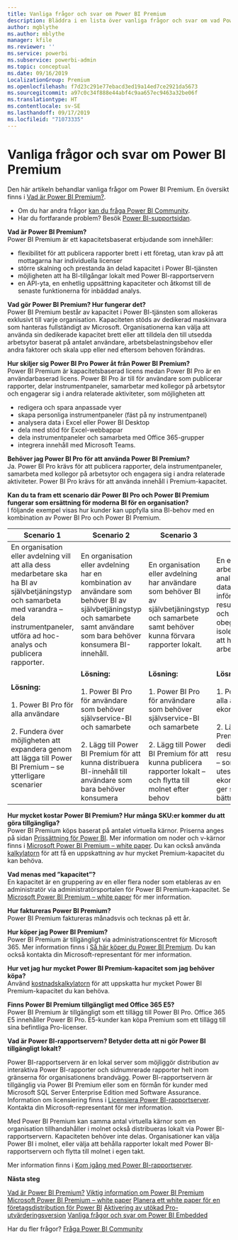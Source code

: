 ```yaml
---
title: Vanliga frågor och svar om Power BI Premium
description: Bläddra i en lista över vanliga frågor och svar om vad Power BI Premium kan erbjuda.
author: mgblythe
ms.author: mblythe
manager: kfile
ms.reviewer: ''
ms.service: powerbi
ms.subservice: powerbi-admin
ms.topic: conceptual
ms.date: 09/16/2019
LocalizationGroup: Premium
ms.openlocfilehash: f7d23c291e77ebacd3ed19a14ed7ce2921da5673
ms.sourcegitcommit: a97c0c34f888e44abf4c9aa657ec9463a32be06f
ms.translationtype: HT
ms.contentlocale: sv-SE
ms.lasthandoff: 09/17/2019
ms.locfileid: "71073335"
---
```

# <a name="power-bi-premium-faq"></a>Vanliga frågor och svar om Power BI Premium

Den här artikeln behandlar vanliga frågor om Power BI Premium. En översikt finns i [Vad är Power BI Premium?](service-premium-what-is.md).

* Om du har andra frågor [kan du fråga Power BI Community](http://community.powerbi.com/).
* Har du fortfarande problem? Besök [Power BI-supportsidan](https://powerbi.microsoft.com/support/).

**Vad är Power BI Premium?**  
Power BI Premium är ett kapacitetsbaserat erbjudande som innehåller:

* flexibilitet för att publicera rapporter brett i ett företag, utan krav på att mottagarna har individuella licenser
* större skalning och prestanda än delad kapacitet i Power BI-tjänsten
* möjligheten att ha BI-tillgångar lokalt med Power BI-rapportservern
* en API-yta, en enhetlig uppsättning kapaciteter och åtkomst till de senaste funktionerna för inbäddad analys.

**Vad gör Power BI Premium? Hur fungerar det?**  
Power BI Premium består av kapacitet i Power BI-tjänsten som allokeras exklusivt till varje organisation. Kapaciteten stöds av dedikerad maskinvara som hanteras fullständigt av Microsoft. Organisationerna kan välja att använda sin dedikerade kapacitet brett eller att tilldela den till utsedda arbetsytor baserat på antalet användare, arbetsbelastningsbehov eller andra faktorer och skala upp eller ned eftersom behoven förändras.

**Hur skiljer sig Power BI Pro Power åt från Power BI Premium?**  
Power BI Premium är kapacitetsbaserad licens medan Power BI Pro är en användarbaserad licens. Power BI Pro är till för användare som publicerar rapporter, delar instrumentpaneler, samarbetar med kollegor på arbetsytor och engagerar sig i andra relaterade aktiviteter, som möjligheten att

* redigera och spara anpassade vyer
* skapa personliga instrumentpaneler (fäst på ny instrumentpanel)
* analysera data i Excel eller Power BI Desktop
* dela med stöd för Excel-webbappar
* dela instrumentpaneler och samarbeta med Office 365-grupper
* integrera innehåll med Microsoft Teams.

**Behöver jag Power BI Pro för att använda Power BI Premium?**  
Ja. Power BI Pro krävs för att publicera rapporter, dela instrumentpaneler, samarbeta med kollegor på arbetsytor och engagera sig i andra relaterade aktiviteter. Power BI Pro krävs för att använda innehåll i Premium-kapacitet.

**Kan du ta fram ett scenario där Power BI Pro och Power BI Premium fungerar som ersättning för moderna BI för en organisation?**  
I följande exempel visas hur kunder kan uppfylla sina BI-behov med en kombination av Power BI Pro och Power BI Premium.

| Scenario 1 | Scenario 2 | Scenario 3 | Scenario 4 |
| --- | --- | --- | --- |
| En organisation eller avdelning vill att alla dess medarbetare ska ha BI av självbetjäningstyp och samarbeta med varandra – dela instrumentpaneler, utföra ad hoc-analys och publicera rapporter. | En organisation eller avdelning har en kombination av användare som behöver BI av självbetjäningstyp och samarbete samt användare som bara behöver konsumera BI-innehåll. | En organisation eller avdelning har användare som behöver BI av självbetjäningstyp och samarbete samt behöver kunna förvara rapporter lokalt. | En ekonomiavdelning arbetar aktivt för att analysera flera stora datauppsättningar inför ett resultatmeddelande och kräver obegränsad och isolerad kapacitet för att hantera arbetsbelastningarna. |
| **Lösning:**<br/><br/>1. Power BI Pro för alla användare<br/><br/>2. Fundera över möjligheten att expandera genom att lägga till Power BI Premium – se ytterligare scenarier |**Lösning:**<br/><br/>1. Power BI Pro för användare som behöver självservice-BI och samarbete<br/><br/>2. Lägg till Power BI Premium för att kunna distribuera BI-innehåll till användare som bara behöver konsumera |**Lösning:**<br/><br/>1. Power BI Pro för användare som behöver självservice-BI och samarbete<br/><br/>2. Lägg till Power BI Premium för att kunna publicera rapporter lokalt – och flytta till molnet efter behov |**Lösning:**<br/><br/>1. Power BI Pro för alla användare på ekonomiavdelningen<br/><br/>2. Lägg till Power BI Premium för de dedikerade resurserna – i molnet – som ska användas uteslutande av ekonomiteamet och ger större skala och bättre prestanda |

**Hur mycket kostar Power BI Premium? Hur många SKU:er kommer du att göra tillgängliga?**  
Power BI Premium köps baserat på antalet virtuella kärnor. Priserna anges på sidan [Prissättning för Power BI](https://powerbi.microsoft.com/pricing/). Mer information om noder och v-kärnor finns i [Microsoft Power BI Premium – white paper](https://aka.ms/pbipremiumwhitepaper). Du kan också använda [kalkylatorn](https://powerbi.microsoft.com/calculator/) för att få en uppskattning av hur mycket Premium-kapacitet du kan behöva.

**Vad menas med ”kapacitet”?**  
En kapacitet är en gruppering av en eller flera noder som etableras av en administratör via administratörsportalen för Power BI Premium-kapacitet. Se [Microsoft Power BI Premium – white paper](https://aka.ms/pbipremiumwhitepaper) för mer information.

**Hur faktureras Power BI Premium?**  
Power BI Premium faktureras månadsvis och tecknas på ett år.

**Hur köper jag Power BI Premium?**  
Power BI Premium är tillgängligt via administrationscentret för Microsoft 365. Mer information finns i [Så här köper du Power BI Premium](service-admin-premium-purchase.md). Du kan också kontakta din Microsoft-representant för mer information.

**Hur vet jag hur mycket Power BI Premium-kapacitet som jag behöver köpa?**  
Använd [kostnadskalkylatorn](https://powerbi.microsoft.com/calculator/) för att uppskatta hur mycket Power BI Premium-kapacitet du kan behöva.

**Finns Power BI Premium tillgängligt med Office 365 E5?**  
Power BI Premium är tillgängligt som ett tillägg till Power BI Pro. Office 365 E5 innehåller Power BI Pro. E5-kunder kan köpa Premium som ett tillägg till sina befintliga Pro-licenser.

**Vad är Power BI-rapportservern? Betyder detta att ni gör Power BI tillgängligt lokalt?**

Power BI-rapportservern är en lokal server som möjliggör distribution av interaktiva Power BI-rapporter och sidnumrerade rapporter helt inom gränserna för organisationens brandvägg. Power BI-rapportservern är tillgänglig via Power BI Premium eller som en förmån för kunder med Microsoft SQL Server Enterprise Edition med Software Assurance. Information om licensiering finns i [Licensiera Power BI-rapportserver](report-server/get-started.md#licensing-power-bi-report-server). Kontakta din Microsoft-representant för mer information.

Med Power BI Premium kan samma antal virtuella kärnor som en organisation tillhandahåller i molnet också distribueras lokalt via Power BI-rapportservern. Kapaciteten behöver inte delas. Organisationer kan välja Power BI i molnet, eller välja att behålla rapporter lokalt med Power BI-rapportservern och flytta till molnet i egen takt.

Mer information finns i [Kom igång med Power BI-rapportserver](report-server/get-started.md).

**Nästa steg**

[Vad är Power BI Premium?](service-premium-what-is.md)
[Viktig information om Power BI Premium](service-premium-release-notes.md)
[Microsoft Power BI Premium – white paper](https://aka.ms/pbipremiumwhitepaper)
[Planera ett white paper för en företagsdistribution för Power BI](https://aka.ms/pbienterprisedeploy)
[Aktivering av utökad Pro-utvärderingsversion](service-extended-pro-trial.md)
[Vanliga frågor och svar om Power BI Embedded](developer/embedded-faq.md)

Har du fler frågor? [Fråga Power BI Community](https://community.powerbi.com/)